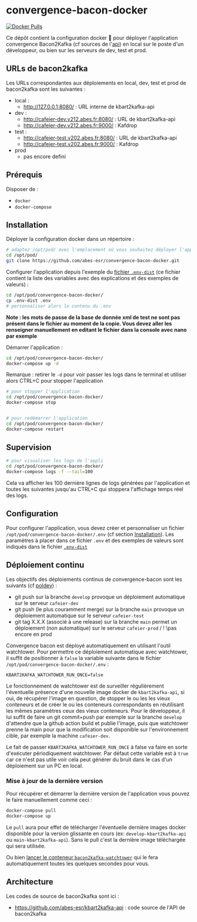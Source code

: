 # convergence-bacon-docker

[![Docker Pulls](https://img.shields.io/docker/pulls/abesesr/convergence.svg)](https://hub.docker.com/r/abesesr/convergence/)


Ce dépôt contient la configuration docker 🐳 pour déployer l'application convergence Bacon2Kafka (cf sources de l'[api](https://github.com/abes-esr/kbart2kafka-api)) en local sur le poste d'un développeur, ou bien sur les serveurs de dev, test et prod.

## URLs de bacon2kafka

Les URLs correspondantes aux déploiements en local, dev, test et prod de bacon2kafka sont les suivantes :

- local :
    - http://127.0.0.1:8080/ : URL interne de kbart2kafka-api
- dev :
    - http://cafeier-dev.v212.abes.fr:8080/ : URL de kbart2kafka-api
    - http://cafeier-dev.v212.abes.fr:9000/ : Kafdrop
- test :
    - http://cafeier-test.v202.abes.fr:8080/ :  URL de kbart2kafka-api
    - http://cafeier-test.v202.abes.fr:9000/ : Kafdrop
- prod
    - pas encore defini

## Prérequis

Disposer de :
- ``docker``
- ``docker-compose``

## Installation

Déployer la configuration docker dans un répertoire :
```bash
# adaptez /opt/pod/ avec l'emplacement où vous souhaitez déployer l'application
cd /opt/pod/
git clone https://github.com/abes-esr/convergence-bacon-docker.git
```

Configurer l'application depuis l'exemple du [fichier ``.env-dist``](./.env-dist) (ce fichier contient la liste des variables avec des explications et des exemples de valeurs) :
```bash
cd /opt/pod/convergence-bacon-docker/
cp .env-dist .env
# personnaliser alors le contenu du .env
```

**Note : les mots de passe de la base de donnée xml de test ne sont pas présent dans le fichier au moment de la copie. Vous devez aller les renseigner manuellement en editant le fichier dans la console avec nano par exemple**

Démarrer l'application :
```bash
cd /opt/pod/convergence-bacon-docker/
docker-compose up -d
```

Remarque : retirer le ``-d`` pour voir passer les logs dans le terminal et utiliser alors CTRL+C pour stopper l'application

```bash
# pour stopper l'application
cd /opt/pod/convergence-bacon-docker/
docker-compose stop


# pour redémarrer l'application
cd /opt/pod/convergence-bacon-docker/
docker-compose restart
```

## Supervision

```bash
# pour visualiser les logs de l'appli
cd /opt/pod/convergence-bacon-docker/
docker-compose logs -f --tail=100
```

Cela va afficher les 100 dernière lignes de logs générées par l'application et toutes les suivantes jusqu'au CTRL+C qui stoppera l'affichage temps réel des logs.


## Configuration

Pour configurer l'application, vous devez créer et personnaliser un fichier ``/opt/pod/convergence-bacon-docker/.env`` (cf section [Installation](#installation)). Les paramètres à placer dans ce fichier ``.env`` et des exemples de valeurs sont indiqués dans le fichier [``.env-dist``](https://github.com/abes-esr/convergence-bacon-docker/blob/develop/.env-dist)

## Déploiement continu

Les objectifs des déploiements continus de convergence-bacon sont les suivants (cf [poldev](https://github.com/abes-esr/abes-politique-developpement/blob/main/01-Gestion%20du%20code%20source.md#utilisation-des-branches)) :
- git push sur la branche ``develop`` provoque un déploiement automatique sur le serveur ``cafeier-dev``
- git push (le plus couramment merge) sur la branche ``main`` provoque un déploiement automatique sur le serveur ``cafeier-test``
- git tag X.X.X (associé à une release) sur la branche ``main`` permet un déploiement (non automatique) sur le serveur ``cafeier-prod`` / ! \pas encore en prod

Convergence bacon est déployé automatiquement en utilisant l'outil watchtower. Pour permettre ce déploiement automatique avec watchtower, il suffit de positionner à ``false`` la variable suivante dans le fichier ``/opt/pod/convergence-bacon-docker/.env`` :
```env
KBART2KAFKA_WATCHTOWER_RUN_ONCE=false
```

Le fonctionnement de watchtower est de surveiller régulièrement l'éventuelle présence d'une nouvelle image docker de ``kbart2kafka-api``, si oui, de récupérer l'image en question, de stopper le ou les les vieux conteneurs et de créer le ou les conteneurs correspondants en réutilisant les mêmes paramètres ceux des vieux conteneurs. Pour le développeur, il lui suffit de faire un git commit+push par exemple sur la branche ``develop`` d'attendre que la github action build et publie l'image, puis que watchtower prenne la main pour que la modification soit disponible sur l'environnement cible, par exemple la machine ``cafeier-dev``.

Le fait de passer ``KBART2KAFKA_WATCHTOWER_RUN_ONCE`` à false va faire en sorte d'exécuter périodiquement watchtower. Par défaut cette variable est à ``true`` car ce n'est pas utile voir cela peut générer du bruit dans le cas d'un déploiement sur un PC en local.

### Mise à jour de la dernière version

Pour récupérer et démarrer la dernière version de l'application vous pouvez le faire manuellement comme ceci :
```bash
docker-compose pull
docker-compose up
```
Le ``pull`` aura pour effet de télécharger l'éventuelle dernière images docker disponible pour la version glissante en cours (ex: ``develop-kbart2kafka-api`` ou ``main-kbart2kafka-api``). Sans le pull c'est la dernière image téléchargée qui sera utilisée.

Ou bien [lancer le conteneur ``bacon2kafka-watchtower``](https://github.com/abes-esr/convergence-bacon-docker/blob/develop/README.md#d%C3%A9ploiement-continu) qui le fera automatiquement toutes les quelques secondes pour vous.

## Architecture

Les codes de source de bacon2kafka sont ici :
- https://github.com/abes-esr/kbart2kafka-api : code source de l'API de bacon2kafka
